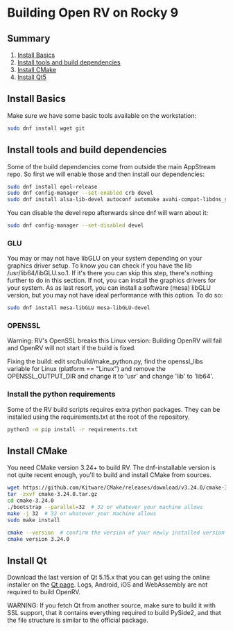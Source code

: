 # Building Open RV on Rocky 9

## Summary

1. [Install Basics](#install-basics)
1. [Install tools and build dependencies](#install-tools-and-build-dependencies)
1. [Install CMake](#install-cmake)
1. [Install Qt5](#install-qt)

## Install Basics

Make sure we have some basic tools available on the workstation:

```bash
sudo dnf install wget git
```

## Install tools and build dependencies

Some of the build dependencies come from outside the main AppStream repo. So first we will enable those and then install our dependencies:

```bash
sudo dnf install epel-release
sudo dnf config-manager --set-enabled crb devel
sudo dnf install alsa-lib-devel autoconf automake avahi-compat-libdns_sd-devel bison bzip2-devel cmake-gui curl-devel flex gcc gcc-c++ libXcomposite libXi-devel libaio-devel libffi-devel nasm ncurses-devel nss libtool libxkbcommon libXcomposite libXdamage libXrandr libXtst libXcursor mesa-libOSMesa mesa-libOSMesa-devel meson ninja-build openssl-devel pulseaudio-libs pulseaudio-libs-glib2 ocl-icd ocl-icd-devel opencl-headers python3 python3-devel qt5-qtbase-devel readline-devel sqlite-devel tcl-devel tcsh tk-devel yasm zip zlib-devel
```

You can disable the devel repo afterwards since dnf will warn about it:
```bash
sudo dnf config-manager --set-disabled devel
```

### GLU

You may or may not have libGLU on your system depending on your graphics driver setup.  To know you can check if you have the lib /usr/lib64/libGLU.so.1.  If it's there you can skip this step, there's nothing further to do in this section.  If not, you can install the graphics drivers for your system. As as last resort, you can install a software (mesa) libGLU version, but you may not have ideal performance with this option.  To do so:

```bash
sudo dnf install mesa-libGLU mesa-libGLU-devel
```

### OPENSSL

Warning: RV's OpenSSL breaks this Linux version: Building OpenRV will fail and OpenRV will not start if the build is fixed.

Fixing the build: edit src/build/make_python.py, find the openssl_libs variable for Linux (platform == "Linux") and remove the OPENSSL_OUTPUT_DIR and change it to 'usr' and change 'lib' to 'lib64'.

### Install the python requirements

Some of the RV build scripts requires extra python packages. They can be installed using the requirements.txt at the root of the repository.

```bash
python3 -m pip install -r requirements.txt
```

## Install CMake

You need CMake version 3.24+ to build RV. The dnf-installable version is not quite recent enough, you'll to build and install CMake from sources.

```bash
wget https://github.com/Kitware/CMake/releases/download/v3.24.0/cmake-3.24.0.tar.gz
tar -zxvf cmake-3.24.0.tar.gz
cd cmake-3.24.0
./bootstrap --parallel=32  # 32 or whatever your machine allows
make -j 32  # 32 or whatever your machine allows
sudo make install

cmake --version  # confirm the version of your newly installed version of CMake
cmake version 3.24.0
```

## Install Qt

Download the last version of Qt 5.15.x that you can get using the online installer on the [Qt page](https://www.qt.io/download-open-source). Logs, Android, iOS and WebAssembly are not required to build OpenRV.

WARNING: If you fetch Qt from another source, make sure to build it with SSL support, that it contains everything required to build PySide2, and that the file structure is similar to the official package.
